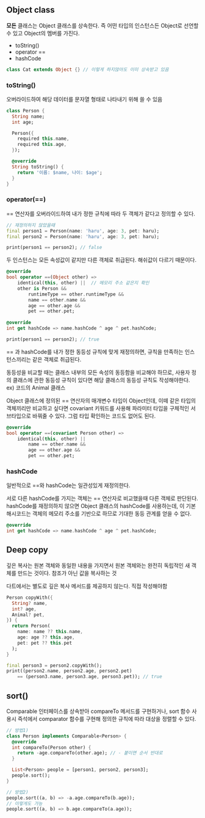 ## Object class
**모든** 클래스는 Object 클래스를 상속한다.
즉 어떤 타입의 인스턴스든 Object로 선언할 수 있고 Object의 멤버를 가진다.
- toString()
- operator ==
- hashCode

```dart
class Cat extends Object {} // 이렇게 하지않아도 이미 상속받고 있음
```

### toString()
오버라이드하여 해당 데이터를 문자열 형태로 나타내기 위해 쓸 수 있음

```dart
class Person {
  String name;
  int age;

  Person({
    required this.name,
    required this.age,
  });

  @override
  String toString() {
    return '이름: $name, 나이: $age';
  }
}
```

### operator(==)
== 연산자를 오버라이드하여 내가 정한 규칙에 따라 두 객체가 같다고 정의할 수 있다.

```dart
// 재정의하지 않았을때
final person1 = Person(name: 'haru', age: 3, pet: haru);
final person2 = Person(name: 'haru', age: 3, pet: haru);

print(person1 == person2); // false
```

두 인스턴스는 모든 속성값이 같지만 다른 객체로 취급된다. 해쉬값이 다르기 때문이다.

```dart
@override
bool operator ==(Object other) =>
    identical(this, other) ||  // 메모리 주소 같은지 확인
    other is Person &&
        runtimeType == other.runtimeType &&
        name == other.name &&
        age == other.age &&
        pet == other.pet;
          
@override
int get hashCode => name.hashCode ^ age ^ pet.hashCode;

print(person1 == person2); // true
```

== 과 hashCode를 내가 정한 동등성 규칙에 맞게 재정의하면, 규칙을 만족하는 인스턴스끼리는 같은 객체로 취급된다.

동등성을 비교할 때는 클래스 내부의 모든 속성의 동등함을 비교해야 하므로, 사용자 정의 클래스에 관한 동등성 규칙이 있다면 해당 클래스의 동등성 규칙도 작성해야한다. ex) 코드의 Animal 클래스

Object 클래스에 정의된 == 연산자의 매개변수 타입이 Object인데, 이떼 같은 타입의 객체끼리만 비교하고 싶다면 covariant 키워드를 사용해 파라미터 타입을 구체적인 서브타입으로 바꿔줄 수 있다. 그럼 타입 확인하는 코드도 없어도 된다.

```dart
@override
bool operator ==(covariant Person other) =>
    identical(this, other) ||
        name == other.name &&
        age == other.age &&
        pet == other.pet;
```

### hashCode
일반적으로 ==와 hashCode는 일관성있게 재정의한다. 

서로 다른 hashCode를 가지는 객체는 == 연산자로 비교했을때 다른 객체로 판단된다.
hashCode를 재정의하지 않으면 Object 클래스의 hashCode를 사용하는데, 이 기본 해시코드는 객체의 메모리 주소를 기반으로 하므로
기대한 동등 관계를 얻을 수 없다.
```dart
@override
int get hashCode => name.hashCode ^ age ^ pet.hashCode;
```

## Deep copy
깊은 복사는 원본 객체와 동일한 내용을 가지면서 원본 객체와는 완전히 독립적인 새 객체를 만드는 것이다. 참조가 아닌 값을 복사하는 것

다트에서는 별도로 깊은 복사 메서드를 제공하지 않는다. 직접 작성해야함
```dart
Person copyWith({
  String? name,
  int? age,
  Animal? pet,
}) {
  return Person(
    name: name ?? this.name,
    age: age ?? this.age,
    pet: pet ?? this.pet
  );
}

final person3 = person2.copyWith();
print((person2.name, person2.age, person2.pet) 
    == (person3.name, person3.age, person3.pet)); // true
```

## sort()
Comparable 인터페이스를 상속받아 compareTo 메서드를 구현하거나, sort 함수 사용시 즉석에서 comparator 함수를 구현해 정의한 규칙에 따라 대상을 정렬할 수 있다.
```dart
// 방법1)
class Person implements Comparable<Person> {
  @override
  int compareTo(Person other) {
    return -age.compareTo(other.age); // - 붙이면 순서 반대로
  }

  List<Person> people = [person1, person2, person3];
  people.sort();
}

// 방법2)
people.sort((a, b) => -a.age.compareTo(b.age));
// 이렇게도 가능
people.sort((a, b) => b.age.compareTo(a.age));
```




